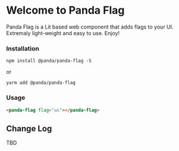 # Welcome to Panda Flag
Panda Flag is a Lit based web component that adds flags to your UI. Extremaly light-weight and easy to use.
Enjoy!

### Installation
```npm install @panda/panda-flag -S```

or 

```yarm add @panda/panda-flag```

### Usage

```html
<panda-flag flag="us"></panda-flag>
```

## Change Log
TBD